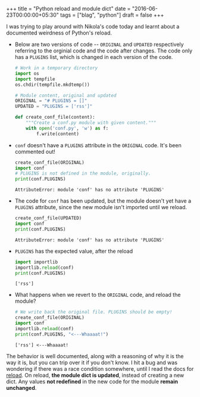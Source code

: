 +++
title = "Python reload and module dict"
date = "2016-06-23T00:00:00+05:30"
tags = ["blag", "python"]
draft = false
+++

I was trying to play around with Nikola's code today and learnt about a
documented weirdness of Python's reload.

-   Below are two versions of code -- `ORIGINAL` and `UPDATED` respectively
    referring to the orginial code and the code after changes. The code only has a
    `PLUGINS` list, which is changed in each version of the code.

    ```python
    # Work in a temporary directory
    import os
    import tempfile
    os.chdir(tempfile.mkdtemp())

    # Module content, original and updated
    ORIGINAL = "# PLUGINS = []"
    UPDATED = "PLUGINS = ['rss']"

    def create_conf_file(content):
        """Create a conf.py module with given content."""
        with open('conf.py', 'w') as f:
            f.write(content)
    ```

-   `conf` doesn't have a `PLUGINS` attribute in the `ORIGINAL` code.  It's been commented out!

    ```python
    create_conf_file(ORIGINAL)
    import conf
    # PLUGINS is not defined in the module, originally.
    print(conf.PLUGINS)
    ```

        AttributeError: module 'conf' has no attribute 'PLUGINS'

-   The code for `conf` has been updated, but the module doesn't yet have a
    `PLUGINS` attribute, since the new module isn't imported until we reload.

    ```python
    create_conf_file(UPDATED)
    import conf
    print(conf.PLUGINS)
    ```

        AttributeError: module 'conf' has no attribute 'PLUGINS'

-   `PLUGINS` has the expected value, after the reload

    ```python
    import importlib
    importlib.reload(conf)
    print(conf.PLUGINS)
    ```

        ['rss']

-   What happens when we revert to the `ORIGINAL` code, and reload the module?

    ```python
    # We write back the original file. PLUGINS should be empty!
    create_conf_file(ORIGINAL)
    import conf
    importlib.reload(conf)
    print(conf.PLUGINS, "<---Whaaaat!")
    ```

        ['rss'] <---Whaaaat!

The behavior is well documented, along with a reasoning of why it is the way it
is, but you can trip over it if you don't know. I hit a bug and was wondering
if there was a race condition somewhere, until I read the docs for [reload](https://docs.python.org/3/library/importlib.html#importlib.reload). On
reload, **the module dict is updated**, instead of creating a new dict. Any
values **not redefined** in the new code for the module **remain unchanged**.

